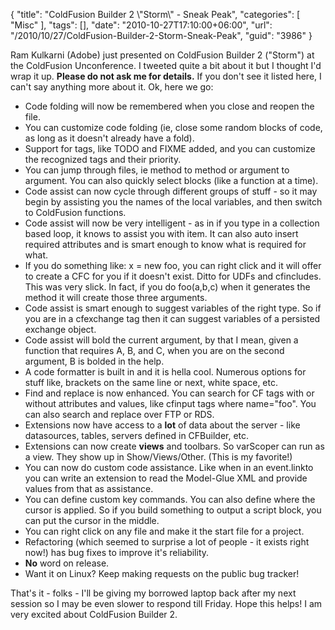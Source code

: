 {
	"title": "ColdFusion Builder 2 \\\"Storm\\\" - Sneak Peak",
	"categories": [
		"Misc"
	],
	"tags": [],
	"date": "2010-10-27T17:10:00+06:00",
	"url": "/2010/10/27/ColdFusion-Builder-2-Storm-Sneak-Peak",
	"guid": "3986"
}

Ram Kulkarni (Adobe) just presented on  ColdFusion Builder 2 ("Storm") at the ColdFusion Unconference. I tweeted quite a bit about it but I thought I'd wrap it up. <b>Please do not ask me for details.</b> If you don't see it listed here, I can't say anything more about it. Ok, here we go:
<!--more-->
<ul>
<li>Code folding will now be remembered when you close and reopen the file.
<li>You can customize code folding (ie, close some random blocks of code, as long as it doesn't already have a fold).
<li>Support for tags, like TODO and FIXME added, and you can customize the recognized tags and their priority.
<li>You can jump through files, ie method to method or argument to argument. You can also quickly select blocks (like a function at a time). 
<li>Code assist can now cycle through different groups of stuff - so it may begin by assisting you the names of the local variables, and then switch to ColdFusion functions.
<li>Code assist will now be very intelligent - as in if you type in a collection based loop, it knows to assist you with item. It can also auto insert required attributes and is smart enough to know what is required for what.
<li>If you do something like: x = new foo, you can right click and it will offer to create a CFC for you if it doesn't exist. Ditto for UDFs and cfincludes. This was very slick. In fact, if you do foo(a,b,c) when it generates the method it will create those three arguments.
<li>Code assist is smart enough to suggest variables of the right type. So if you are in a cfexchange tag then it can suggest variables of a persisted exchange object.
<li>Code assist will bold the current argument, by that I mean, given a function that requires A, B, and C, when you are on the second argument, B is bolded in the help.
<li>A code formatter is built in and it is hella cool. Numerous options for stuff like, brackets on the same line or next, white space, etc. 
<li>Find and replace is now enhanced. You can search for CF tags with or without attributes and values, like cfinput tags where name="foo". You can also search and replace over FTP or RDS.
<li>Extensions now have access to a <b>lot</b> of data about the server - like datasources, tables, servers defined in CFBuilder, etc.
<li>Extensions can now create <b>views</b> and toolbars. So varScoper can run as a view. They show up in Show/Views/Other. (This is my favorite!)
<li>You can now do custom code assistance. Like when in an event.linkto you can write an extension to read the Model-Glue XML and provide values from that as assistance. 
<li>You can define custom key commands. You can also define where the cursor is applied. So if you build something to output a script block, you can put the cursor in the middle.
<li>You can right click on any file and make it the start file for a project.
<li>Refactoring (which seemed to surprise a lot of people - it exists right now!) has bug fixes to improve it's reliability.
<li><b>No</b> word on release.
<li>Want it on Linux? Keep making requests on the public bug tracker!
</ul>

That's it - folks - I'll be giving my borrowed laptop back after my next session so I may be even slower to respond till Friday. Hope this helps! I am very excited about ColdFusion Builder 2.